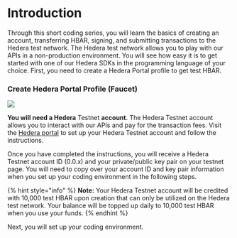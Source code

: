 # Introduction

Through this short coding series, you will learn the basics of creating an account, transferring HBAR, signing, and submitting transactions to the Hedera test network. The Hedera test network allows you to play with our APIs in a non-production environment. You will see how easy it is to get started with one of our Hedera SDKs in the programming language of your choice. First, you need to create a Hedera Portal profile to get test HBAR.

### Create Hedera Portal Profile (Faucet)

![](../.gitbook/assets/testnet.png)

**You will need a Hedera** Testnet **account**. The Hedera Testnet account allows you to interact with our APIs and pay for the transaction fees. Visit the [Hedera portal](https://portal.hedera.com/register) to set up your Hedera Testnet account and follow the instructions.

Once you have completed the instructions, you will receive a Hedera Testnet account ID (0.0.x) and your private/public key pair on your testnet page. You will need to copy over your account ID and key pair information when you set up your coding environment in the following steps.

{% hint style="info" %}
**Note:** Your Hedera Testnet account will be credited with 10,000 test HBAR upon creation that can only be utilized on the Hedera test network. Your balance will be topped up daily to 10,000 test HBAR when you use your funds.
{% endhint %}

Next, you will set up your coding environment.
